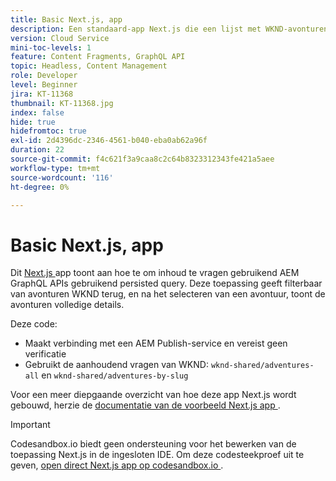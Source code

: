 ```yaml
---
title: Basic Next.js, app
description: Een standaard-app Next.js die een lijst met WKND-avonturen en hun details weergeeft
version: Cloud Service
mini-toc-levels: 1
feature: Content Fragments, GraphQL API
topic: Headless, Content Management
role: Developer
level: Beginner
jira: KT-11368
thumbnail: KT-11368.jpg
index: false
hide: true
hidefromtoc: true
exl-id: 2d4396dc-2346-4561-b040-eba0ab62a96f
duration: 22
source-git-commit: f4c621f3a9caa8c2c64b8323312343fe421a5aee
workflow-type: tm+mt
source-wordcount: '116'
ht-degree: 0%

---
```


# Basic Next.js, app

Dit [ Next.js ](https://nextjs.org/) app toont aan hoe te om inhoud te vragen gebruikend AEM GraphQL APIs gebruikend persisted query. Deze toepassing geeft filterbaar van avonturen WKND terug, en na het selecteren van een avontuur, toont de avonturen volledige details.

Deze code:

+ Maakt verbinding met een AEM Publish-service en vereist geen verificatie
+ Gebruikt de aanhoudend vragen van WKND: `wknd-shared/adventures-all` en `wknd-shared/adventures-by-slug`

Voor een meer diepgaande overzicht van hoe deze app Next.js wordt gebouwd, herzie de [ documentatie van de voorbeeld Next.js app ](../example-apps/next-js.md).

>[!IMPORTANT]
>
> Codesandbox.io biedt geen ondersteuning voor het bewerken van de toepassing Next.js in de ingesloten IDE. Om deze codesteekproef uit te geven, [ open direct Next.js app op codesandbox.io ](https://codesandbox.io/s/wknd-next-js-app-u8x5f8).
